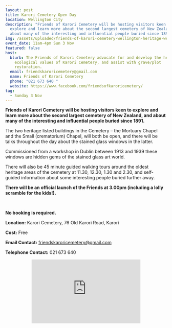 ```yaml
---
layout: post
title: Karori Cemetery Open Day
location: Wellington City
description: "Friends of Karori Cemetery will be hosting visitors keen to
  explore and learn more about the second largest cemetery of New Zealand, and
  about many of the interesting and influential people buried since 1891. "
img: /assets/uploaded/friends-of-karori-cemetery-wellington-heritage-week-min.png
event_date: 11am-4pm Sun 3 Nov
featured: false
host:
  blurb: The Friends of Karori Cemetery advocate for and develop the heritage and
    ecological values of Karori Cemetery, and assist with grave/plot
    restoration.
  email: friendskaroricemetery@gmail.com
  name: Friends of Karori Cemetery
  phone: "021 673 640 "
  website: https://www.facebook.com/friendsofkaroricemetery/
tag:
  - Sunday 3 Nov
---
```

**Friends of Karori Cemetery will be hosting visitors keen to explore and learn more about the second largest cemetery of New Zealand, and about many of the interesting and influential people buried since 1891.**

The two heritage listed buildings in the Cemetery – the Mortuary Chapel and the Small (crematorium) Chapel, will both be open, and there will be talks throughout the day about the stained glass windows in the latter. 

Commissioned from a workshop in Dublin between 1913 and 1939 these windows are hidden gems of the stained glass art world. 

There will also be 45 minute guided walking tours around the oldest heritage areas of the cemetery at 11.30, 12.30, 1.30 and 2.30, and self-guided information about some interesting people buried further away. 

**There will be an official launch of the Friends at 3.00pm (including a lolly scramble for the kids!).**

<br>


**No booking is required.**

**Location:** Karori Cemetery, 76 Old Karori Road, Karori

**Cost:** Free

**Email Contact:** friendskaroricemetery@gmail.com

**Telephone Contact:** 021 673 640 

<center><iframe src="https://www.facebook.com/plugins/page.php?href=https%3A%2F%2Fwww.facebook.com%2Ffriendsofkaroricemetery%2F&tabs=header&width=340&height=200&small_header=false&adapt_container_width=true&hide_cover=false&show_facepile=true&appId" width="340" height="200" style="border:none;overflow:hidden" scrolling="no" frameborder="0" allowTransparency="true" allow="encrypted-media"></iframe></center>
